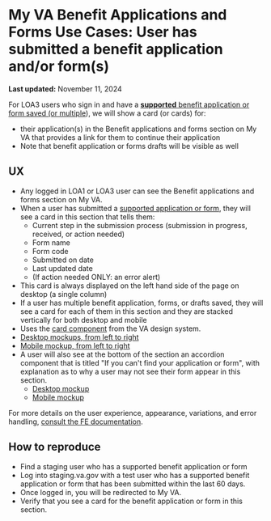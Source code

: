 # My VA Benefit Applications and Forms Use Cases: User has submitted a benefit application and/or form(s)

**Last updated:** November 11, 2024

For LOA3 users who sign in and have a [**supported** benefit application or form saved (or multiple](https://github.com/department-of-veterans-affairs/va.gov-team/tree/master/products/identity-personalization/my-va/forms-status-on-My-VA#the-mvp-will-target-the-following-forms)), we will show a card (or cards) for:
- their application(s) in the Benefit applications and forms section on My VA that provides a link for them to continue their application
- Note that benefit application or forms drafts will be visible as well

## UX
- Any logged in LOA1 or LOA3 user can see the Benefit applications and forms section on My VA.
- When a user has submitted a [supported application or form](https://github.com/department-of-veterans-affairs/va.gov-team/tree/master/products/identity-personalization/my-va/forms-status-on-My-VA#the-mvp-will-target-the-following-forms), they will see a card in this section that tells them:
  - Current step in the submission process (submission in progress, received, or action needed)
  - Form name
  - Form code
  - Submitted on date
  - Last updated date
  - (If action needed ONLY: an error alert)
- This card is always displayed on the left hand side of the page on desktop (a single column)
- If a user has multiple benefit application, forms, or drafts saved, they will see a card for each of them in this section and they are stacked vertically for both desktop and mobile
- Uses the [card component](https://design.va.gov/components/card) from the VA design system.
- [Desktop mockups, from left to right](https://www.figma.com/design/15yOY4VEzitxm5tRMDiAzz/My-VA?node-id=1233-60863&t=h5JX191NQ2q0JjVp-1)
- [Mobile mockup, from left to right](https://www.figma.com/design/15yOY4VEzitxm5tRMDiAzz/My-VA?node-id=1326-46257&t=h5JX191NQ2q0JjVp-1)
- A user will also see at the bottom of the section an accordion component that is titled "If you can't find your application or form", with explanation as to why a user may not see their form appear in this section.
  - [Desktop mockup](https://www.figma.com/design/15yOY4VEzitxm5tRMDiAzz/My-VA?node-id=1231-49126&t=TWmq9bh0GmkgDdwH-1)
  - [Mobile mockup](https://www.figma.com/design/15yOY4VEzitxm5tRMDiAzz/My-VA?node-id=1260-37414&t=TWmq9bh0GmkgDdwH-1)

For more details on the user experience, appearance, variations, and error handling, [consult the FE documentation](https://github.com/department-of-veterans-affairs/va.gov-team/blob/master/products/identity-personalization/my-va/engineering-docs/frontend/benefit-applications-and-forms.md).

## How to reproduce
- Find a staging user who has a supported benefit application or form 
- Log into staging.va.gov with a test user who has a supported benefit application or form that has been submitted within the last 60 days.
- Once logged in, you will be redirected to My VA.
- Verify that you see a card for the benefit application or form in this section.
